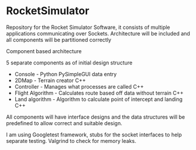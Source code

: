 # RocketSimulator
Repository for the Rocket Simulator Software, it consists of multiple applications communicating over Sockets. 
Architecture will be included and all components will be partitioned correctly

Component based architecture

5 separate components as of initial design structure
  - Console - Python PySimpleGUI data entry
  - 2DMap - Terrain creator C++
  - Controller - Manages what processes are called C++
  - Flight Algorithm - Calculates route based off data without terrain C++
  - Land algorithm - Algorithm to calculate point of intercept and landing C++

All components will have interface designs and the data structures will be predefined to allow correct and suitable design.

I am using Googletest framework, stubs for the socket interfaces to help separate testing. Valgrind to check for memory leaks.


